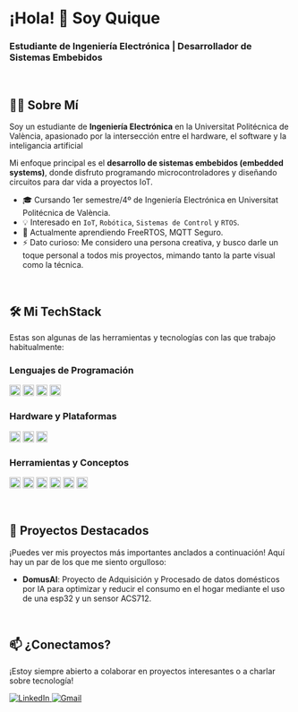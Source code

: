 <h1>
  ¡Hola! 👋 Soy Quique
</h1>
<h3>
  Estudiante de Ingeniería Electrónica | Desarrollador de Sistemas Embebidos
</h3>

<br>

## 👨‍💻 Sobre Mí

Soy un estudiante de **Ingeniería Electrónica** en la Universitat Politécnica de València, apasionado por la intersección entre el hardware, el software y la inteligancia artificial 

Mi enfoque principal es el **desarrollo de sistemas embebidos (embedded systems)**, donde disfruto programando microcontroladores y diseñando circuitos para dar vida a proyectos IoT.

- 🎓 Cursando 1er semestre/4º de Ingeniería Electrónica en Universitat Politécnica de València.
- 💡 Interesado en `IoT`, `Robótica`, `Sistemas de Control` y `RTOS`.
- 🌱 Actualmente aprendiendo FreeRTOS, MQTT Seguro.
- ⚡ Dato curioso: Me considero una persona creativa, y busco darle un toque personal a todos mis proyectos, mimando tanto la parte visual como la técnica.

<br>

## 🛠️ Mi TechStack

Estas son algunas de las herramientas y tecnologías con las que trabajo habitualmente:

### Lenguajes de Programación
<code><img height="20" src="https://img.shields.io/badge/C-A8B9CC?style=flat&logo=c&logoColor=white"></code>
<code><img height="20" src="https://img.shields.io/badge/C%2B%2B-00599C?style=flat&logo=cplusplus&logoColor=white"></code>
<code><img height="20" src="https://img.shields.io/badge/Python-3776AB?style=plastic&logo=python&logoColor=white"></code>
<code><img height="20" src="https://img.shields.io/badge/Ada-025E8C?style=plastic&logo=ada&logoColor=white"></code>

### Hardware y Plataformas
<code><img height="20" src="https://img.shields.io/badge/STM32-03234B?style=for-the-badge&logo=stmicroelectronics&logoColor=white"></code>
<code><img height="20" src="https://img.shields.io/badge/ESP32-E7352C?style=for-the-badge&logo=espressif&logoColor=white"></code>
<code><img height="20" src="https://img.shields.io/badge/Arduino-00979D?style=for-the-badge&logo=arduino&logoColor=white"></code>

### Herramientas y Conceptos
<code><img height="20" src="https://img.shields.io/badge/Git-F05032?style=for-the-badge&logo=git&logoColor=white"></code>
<code><img height="20" src="https://img.shields.io/badge/RTOS-1A4688?style=for-the-badge&logo=arm&logoColor=white"></code>
<code><img height="20" src="https://img.shields.io/badge/Mosquitto-3C5280?style=for-the-badge&logo=mosquitto&logoColor=white"></code>
<code><img height="20" src="https://img.shields.io/badge/SQLite-003B57?style=for-the-badge&logo=sqlite&logoColor=white"></code>
<code><img height="20" src="https://img.shields.io/badge/SPI%2FI2C%2FUART-000000?style=for-the-badge"></code>
<code><img height="20" src="https://img.shields.io/badge/PlatformIO-F07D2B?style=for-the-badge&logo=platformio&logoColor=white"></code>

<br>

## 🚀 Proyectos Destacados

¡Puedes ver mis proyectos más importantes anclados a continuación! Aquí hay un par de los que me siento orgulloso:

-   **DomusAI**: Proyecto de Adquisición y Procesado de datos domésticos por IA para optimizar y reducir el consumo en el hogar mediante el uso de una esp32 y un sensor ACS712.

<br>


## 📫 ¿Conectamos?

¡Estoy siempre abierto a colaborar en proyectos interesantes o a charlar sobre tecnología!

<p align="left">
  <a href="https://www.linkedin.com/in/enrique-sanz-l%C3%B3pez-2423a8346" target="_blank">
    <img src="https://img.shields.io/badge/LinkedIn-0077B5?style=for-the-badge&logo=linkedin&logoColor=white" alt="LinkedIn">
  </a>
  <a href="mailto:enriquesl1102@gmail.com" target="_blank">
    <img src="https://img.shields.io/badge/Gmail-D14836?style=for-the-badge&logo=gmail&logoColor=white" alt="Gmail">
  </a>
  </p>
